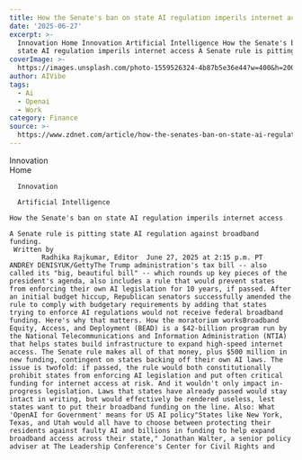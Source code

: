 ```yaml
---
title: How the Senate's ban on state AI regulation imperils internet access
date: '2025-06-27'
excerpt: >-
  Innovation Home Innovation Artificial Intelligence How the Senate's ban on
  state AI regulation imperils internet access A Senate rule is pitting state...
coverImage: >-
  https://images.unsplash.com/photo-1559526324-4b87b5e36e44?w=400&h=200&fit=crop&auto=format
author: AIVibe
tags:
  - Ai
  - Openai
  - Work
category: Finance
source: >-
  https://www.zdnet.com/article/how-the-senates-ban-on-state-ai-regulation-imperils-internet-access/
---
```

Innovation      
      Home
    
      Innovation
    
      Artificial Intelligence
       
    How the Senate's ban on state AI regulation imperils internet access
     
    A Senate rule is pitting state AI regulation against broadband funding.
     Written by 
            Radhika Rajkumar, Editor  June 27, 2025 at 2:15 p.m. PT                            ANDREY DENISYUK/GettyThe Trump administration's tax bill -- also called its "big, beautiful bill" -- which rounds up key pieces of the president's agenda, also includes a rule that would prevent states from enforcing their own AI legislation for 10 years, if passed. After an initial budget hiccup, Republican senators successfully amended the rule to comply with budgetary requirements by adding that states trying to enforce AI regulations would not receive federal broadband funding. Here's why that matters. How the moratorium worksBroadband Equity, Access, and Deployment (BEAD) is a $42-billion program run by the National Telecommunications and Information Administration (NTIA) that helps states build infrastructure to expand high-speed internet access. The Senate rule makes all of that money, plus $500 million in new funding, contingent on states backing off their own AI laws. The issue is twofold: if passed, the rule would both constitutionally prohibit states from enforcing AI legislation and put often critical funding for internet access at risk. And it wouldn't only impact in-progress legislation. Laws that states have already passed would stay intact in writing, but would effectively be rendered useless, lest states want to put their broadband funding on the line. Also: What 'OpenAI for Government' means for US AI policy"States like New York, Texas, and Utah would all have to choose between protecting their residents against faulty AI and billions in funding to help expand broadband access across their state," Jonathan Walter, a senior policy adviser at The Leadership Conference's Center for Civil Rights and
